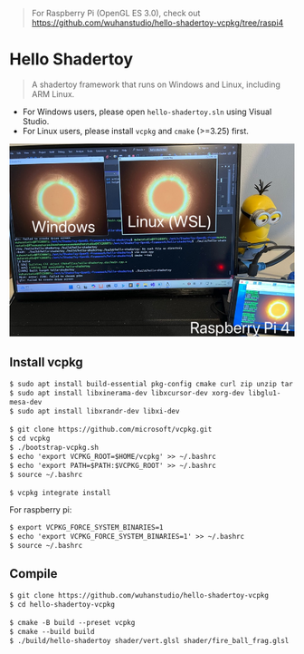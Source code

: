 > For Raspberry Pi (OpenGL ES 3.0), check out https://github.com/wuhanstudio/hello-shadertoy-vcpkg/tree/raspi4

# Hello Shadertoy

> A shadertoy framework that runs on Windows and Linux, including ARM Linux.

- For Windows users, please open `hello-shadertoy.sln` using Visual Studio.
- For Linux users, please install `vcpkg` and `cmake` (>=3.25) first.

![](demo.png)

## Install vcpkg

```
$ sudo apt install build-essential pkg-config cmake curl zip unzip tar
$ sudo apt install libxinerama-dev libxcursor-dev xorg-dev libglu1-mesa-dev
$ sudo apt install libxrandr-dev libxi-dev

$ git clone https://github.com/microsoft/vcpkg.git
$ cd vcpkg
$ ./bootstrap-vcpkg.sh
$ echo 'export VCPKG_ROOT=$HOME/vcpkg' >> ~/.bashrc
$ echo 'export PATH=$PATH:$VCPKG_ROOT' >> ~/.bashrc
$ source ~/.bashrc

$ vcpkg integrate install
```

For raspberry pi:

```
$ export VCPKG_FORCE_SYSTEM_BINARIES=1
$ echo 'export VCPKG_FORCE_SYSTEM_BINARIES=1' >> ~/.bashrc
$ source ~/.bashrc
```



## Compile

```
$ git clone https://github.com/wuhanstudio/hello-shadertoy-vcpkg
$ cd hello-shadertoy-vcpkg

$ cmake -B build --preset vcpkg
$ cmake --build build
$ ./build/hello-shadertoy shader/vert.glsl shader/fire_ball_frag.glsl
```

